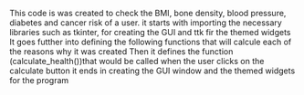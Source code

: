 This code is was created to check the BMI, bone density, blood pressure, diabetes and cancer risk of a user. 
it starts with importing the necessary libraries such as tkinter, for creating the GUI and ttk fir the themed widgets
It goes futther into defining the following functions that will calcule each of the reasons why it was created
Then it defines the function (calculate_health())that would be called when the user clicks on the calculate button 
it ends in creating the GUI window and the themed widgets for the program
